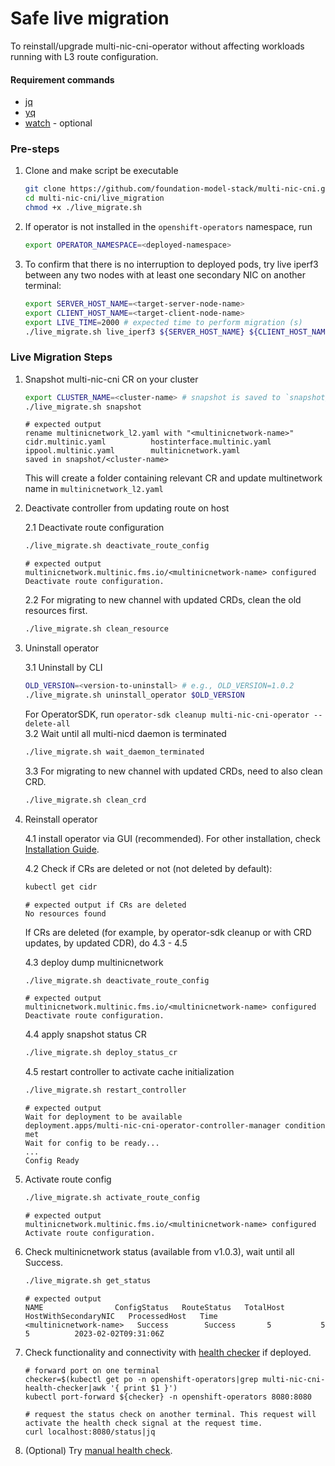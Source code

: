 # Safe live migration
To reinstall/upgrade multi-nic-cni-operator without affecting workloads running with L3 route configuration.
#### Requirement commands
- [jq](https://stedolan.github.io/jq/download/)
- [yq](https://github.com/mikefarah/yq/#install)
- [watch](https://www.2daygeek.com/linux-watch-command-to-monitor-a-command/) - optional

### Pre-steps
1. Clone and make script be executable
    ```bash
    git clone https://github.com/foundation-model-stack/multi-nic-cni.git
    cd multi-nic-cni/live_migration
    chmod +x ./live_migrate.sh
    ```
2. If operator is not installed in the `openshift-operators` namespace, run
    ```bash
    export OPERATOR_NAMESPACE=<deployed-namespace>
    ```
3. To confirm that there is no interruption to deployed pods, try live iperf3 between any two nodes with at least one secondary NIC on another terminal:
    ```bash
    export SERVER_HOST_NAME=<target-server-node-name>
    export CLIENT_HOST_NAME=<target-client-node-name>
    export LIVE_TIME=2000 # expected time to perform migration (s)
    ./live_migrate.sh live_iperf3 ${SERVER_HOST_NAME} ${CLIENT_HOST_NAME} ${LIVE_TIME}
    ```
### Live Migration Steps

1. Snapshot multi-nic-cni CR on your cluster
    ```bash
    export CLUSTER_NAME=<cluster-name> # snapshot is saved to `snapshot/default` folder if not set
    ./live_migrate.sh snapshot
    ```
    ```
    # expected output
    rename multinicnetwork_l2.yaml with "<multinicnetwork-name>"
    cidr.multinic.yaml          hostinterface.multinic.yaml 
    ippool.multinic.yaml        multinicnetwork.yaml
    saved in snapshot/<cluster-name>
    ```
    This will create a folder containing relevant CR and update multinetwork name in `multinicnetwork_l2.yaml`
2. Deactivate controller from updating route on host

    2.1 Deactivate route configuration
    ```bash
    ./live_migrate.sh deactivate_route_config
    ```
    ```
    # expected output
    multinicnetwork.multinic.fms.io/<multinicnetwork-name> configured
    Deactivate route configuration.
    ```
    2.2 For migrating to new channel with updated CRDs, clean the old resources first.
    ```bash
    ./live_migrate.sh clean_resource
    ```

3. Uninstall operator

    3.1 Uninstall by CLI
    ```bash
    OLD_VERSION=<version-to-uninstall> # e.g., OLD_VERSION=1.0.2
    ./live_migrate.sh uninstall_operator $OLD_VERSION 
    ```
    For OperatorSDK, run `operator-sdk cleanup multi-nic-cni-operator --delete-all`<br>
    3.2 Wait until all multi-nicd daemon is terminated<br>
    ```bash
    ./live_migrate.sh wait_daemon_terminated
    ```
    3.3 For migrating to new channel with updated CRDs, need to also clean CRD.
    ```bash
    ./live_migrate.sh clean_crd
    ```

4. Reinstall operator
   
    4.1 install operator via GUI (recommended). For other installation, check [Installation Guide](https://foundation-model-stack.github.io/multi-nic-cni/user_guide/#quick-installation).

    4.2 Check if CRs are deleted or not (not deleted by default):
    ```bash
    kubectl get cidr
    ```
    ```
    # expected output if CRs are deleted
    No resources found
    ```
    If CRs are deleted (for example, by operator-sdk cleanup or with CRD updates, by updated CDR), do 4.3 - 4.5
    
    4.3 deploy dump multinicnetwork
    ```bash
    ./live_migrate.sh deactivate_route_config
    ```
    ```
    # expected output
    multinicnetwork.multinic.fms.io/<multinicnetwork-name> configured
    Deactivate route configuration.
    ```
    4.4 apply snapshot status CR
    ```bash
    ./live_migrate.sh deploy_status_cr
    ```
    4.5 restart controller to activate cache initialization
    ```bash
    ./live_migrate.sh restart_controller
    ```
    ```
    # expected output
    Wait for deployment to be available
    deployment.apps/multi-nic-cni-operator-controller-manager condition met
    Wait for config to be ready...
    ...
    Config Ready
    ```

5. Activate route config
    ```bash
    ./live_migrate.sh activate_route_config
    ```
    ```
    # expected output
    multinicnetwork.multinic.fms.io/<multinicnetwork-name> configured
    Activate route configuration.
    ```
    
6. Check multinicnetwork status (available from v1.0.3), wait until all Success.
   ```bash
   ./live_migrate.sh get_status
    ```
    ```
   # expected output
   NAME                ConfigStatus   RouteStatus   TotalHost   HostWithSecondaryNIC   ProcessedHost   Time
   <multinicnetwork-name>   Success        Success       5           5                      5          2023-02-02T09:31:06Z
   ```

7. Check functionality and connectivity with [health checker](../health-check/) if deployed. 

    ```
    # forward port on one terminal
    checker=$(kubectl get po -n openshift-operators|grep multi-nic-cni-health-checker|awk '{ print $1 }')
    kubectl port-forward ${checker} -n openshift-operators 8080:8080

    # request the status check on another terminal. This request will activate the health check signal at the request time.
    curl localhost:8080/status|jq
    ```

8. (Optional) Try [manual health check](../README.md#check-connections).